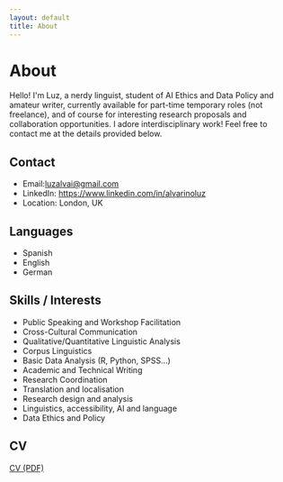 ```yaml
---
layout: default
title: About
---
```


# About

Hello! I'm Luz, a nerdy linguist, student of AI Ethics and Data Policy and amateur writer, currently available for part-time temporary roles (not freelance), and of course for interesting research proposals and collaboration opportunities. I adore interdisciplinary work! Feel free to contact me at the details provided below.

## Contact
- Email:luzalvai@gmail.com
- LinkedIn: https://www.linkedin.com/in/alvarinoluz
- Location: London, UK

## Languages
- Spanish
- English
- German

## Skills / Interests
- Public Speaking and Workshop Facilitation
- Cross-Cultural Communication
- Qualitative/Quantitative Linguistic Analysis
- Corpus Linguistics
- Basic Data Analysis (R, Python, SPSS...)
- Academic and Technical Writing
- Research Coordination
- Translation and localisation  
- Research design and analysis  
- Linguistics, accessibility, AI and language
- Data Ethics and Policy

## CV 
[CV (PDF)](./CV.pdf)
